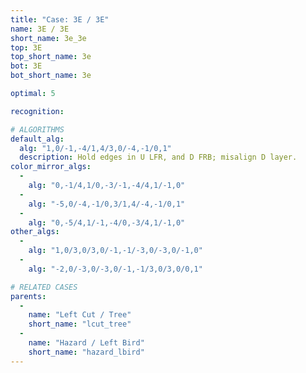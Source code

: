 ```yaml
---
title: "Case: 3E / 3E"
name: 3E / 3E
short_name: 3e_3e
top: 3E
top_short_name: 3e
bot: 3E
bot_short_name: 3e

optimal: 5

recognition:

# ALGORITHMS
default_alg:
  alg: "1,0/-1,-4/1,4/3,0/-4,-1/0,1"
  description: Hold edges in U LFR, and D FRB; misalign D layer.
color_mirror_algs:
  -
    alg: "0,-1/4,1/0,-3/-1,-4/4,1/-1,0"
  -
    alg: "-5,0/-4,-1/0,3/1,4/-4,-1/0,1"
  -
    alg: "0,-5/4,1/-1,-4/0,-3/4,1/-1,0"
other_algs:
  -
    alg: "1,0/3,0/3,0/-1,-1/-3,0/-3,0/-1,0"
  -
    alg: "-2,0/-3,0/-3,0/-1,-1/3,0/3,0/0,1"

# RELATED CASES
parents:
  -
    name: "Left Cut / Tree"
    short_name: "lcut_tree"
  -
    name: "Hazard / Left Bird"
    short_name: "hazard_lbird"
---
```


